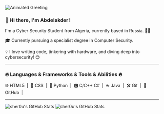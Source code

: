 ![Animated Greeting](link-to-your-gif.gif)

### 👋 Hi there, I'm Abdelakder!

I'm a Cyber Security Student from Algeria, currently based in Russia. 👨‍💻

🎓 Currently pursuing a specialist degree in Computer Security.

💡 I love writing code, tinkering with hardware, and diving deep into cybersecurity! 😊

---

### 🔥 Languages & Frameworks & Tools & Abilities 🔥

🌐 HTML5 &nbsp;|&nbsp; 🎨 CSS &nbsp;|&nbsp; 🐍 Python &nbsp;|&nbsp; 🅲 C/C++ C# &nbsp;|&nbsp; ☕ Java &nbsp;|&nbsp; 🛠️ Git &nbsp;|&nbsp; 🐙 GitHub &nbsp;|&nbsp;

---
<img src="https://github-readme-stats.vercel.app/api/top-langs/?username=sher0u&theme=tokyonight&show_icons=true&hide_border=true&layout=compact" alt="sher0u's GitHub Stats" />

<img src="https://github-readme-streak-stats.herokuapp.com/?user=sher0u&theme=tokyonight&hide_border=true" alt="sher0u's GitHub Stats" />
